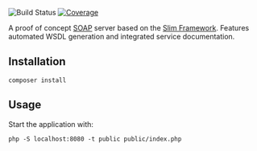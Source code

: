 ![Build Status][build-badge]
[![Coverage][coverage-badge]][coverage-url]

[build-badge]: https://github.com/pawel-slowik/slim-soap-server/workflows/tests/badge.svg
[coverage-badge]: https://codecov.io/gh/pawel-slowik/slim-soap-server/branch/master/graph/badge.svg
[coverage-url]: https://codecov.io/gh/pawel-slowik/slim-soap-server

A proof of concept [SOAP](https://en.wikipedia.org/wiki/SOAP) server based on
the [Slim Framework](http://www.slimframework.com/). Features automated WSDL
generation and integrated service documentation.

## Installation

	composer install

## Usage

Start the application with:

	php -S localhost:8080 -t public public/index.php
